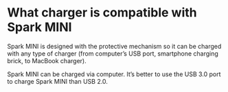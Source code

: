 # What charger is compatible with Spark MINI
Spark MINI is designed with the protective mechanism so it can be charged with any type of charger (from computer’s USB port, smartphone charging brick, to MacBook charger).

Spark MINI can be charged via computer. It’s better to use the USB 3.0 port to charge Spark MINI than USB 2.0.